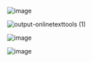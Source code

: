 ![image](https://github.com/user-attachments/assets/03c35be7-27d7-4064-bf4a-2a7700bcdedb)

![output-onlinetexttools (1)](https://github.com/user-attachments/assets/4a76e42c-0569-4bdb-a992-df22a5671c6e)

![image](https://github.com/user-attachments/assets/ef8ae522-39cb-492e-9c15-e37c9cf8dbb2)

![image](https://github.com/user-attachments/assets/ae94928d-ae49-4175-b40f-80d5b52bc614)
